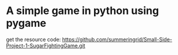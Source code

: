 # A simple game in python using pygame



get the resource code:
https://github.com/summeringrid/Small-Side-Project-1-SugarFightingGame.git
